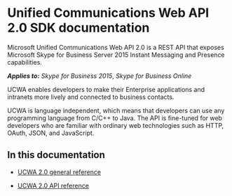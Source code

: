 
# Unified Communications Web API 2.0 SDK documentation

Microsoft Unified Communications Web API 2.0 is a REST API that exposes Microsoft Skype for Business Server 2015 Instant Messaging and Presence capabilities. 


 _**Applies to:** Skype for Business 2015_, _Skype for Business Online_

UCWA enables developers to make their Enterprise applications and intranets more lively and connected to business contacts.

UCWA is language independent, which means that developers can use any programming language from C/C++ to Java. The API is fine-tuned for web developers who are familiar with ordinary web technologies such as HTTP, OAuth, JSON, and JavaScript.

## In this documentation




- [UCWA 2.0 general reference](UCWA2_0GeneralReference.md)
 
- [UCWA 2.0 API reference](UCWA2_0APIReference.md)
 

